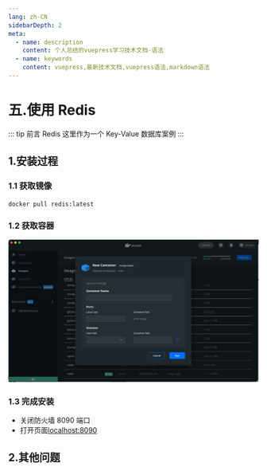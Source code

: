 ```yaml
---
lang: zh-CN
sidebarDepth: 2
meta:
  - name: description
    content: 个人总结的vuepress学习技术文档-语法
  - name: keywords
    content: vuepress,最新技术文档,vuepress语法,markdown语法
---
```


# 五.使用 Redis

::: tip 前言
Redis 这里作为一个 Key-Value 数据库案例
:::

## 1.安装过程

### 1.1 获取镜像

```bash
docker pull redis:latest
```

### 1.2 获取容器

![](./2.png)

### 1.3 完成安装

- 关闭防火墙 8090 端口
- 打开页面[localhost:8090](localhost:8090)

## 2.其他问题